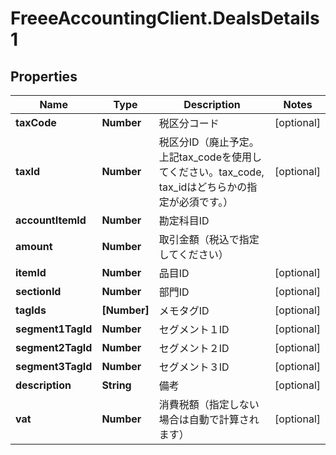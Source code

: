 # FreeeAccountingClient.DealsDetails1

## Properties
Name | Type | Description | Notes
------------ | ------------- | ------------- | -------------
**taxCode** | **Number** | 税区分コード | [optional] 
**taxId** | **Number** | 税区分ID（廃止予定。上記tax_codeを使用してください。tax_code, tax_idはどちらかの指定が必須です。） | [optional] 
**accountItemId** | **Number** | 勘定科目ID | 
**amount** | **Number** | 取引金額（税込で指定してください） | 
**itemId** | **Number** | 品目ID | [optional] 
**sectionId** | **Number** | 部門ID | [optional] 
**tagIds** | **[Number]** | メモタグID | [optional] 
**segment1TagId** | **Number** | セグメント１ID | [optional] 
**segment2TagId** | **Number** | セグメント２ID | [optional] 
**segment3TagId** | **Number** | セグメント３ID | [optional] 
**description** | **String** | 備考 | [optional] 
**vat** | **Number** | 消費税額（指定しない場合は自動で計算されます） | [optional] 


